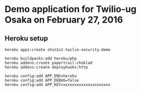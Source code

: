 # Demo application for Twilio-ug Osaka on February 27, 2016

## Heroku setup

```
heroku apps:create shin1x1-twilio-security-demo

heroku buildpacks:add heroku/php
heroku addons:create papertrail:choklad
heroku addons:create deployhooks:http

heroku config:add APP_ENV=heroku
heroku config:add APP_DEBUG=false
heroku config:add APP_KEY=xxxxxxxxxxxxxxxxxxxxx
```
